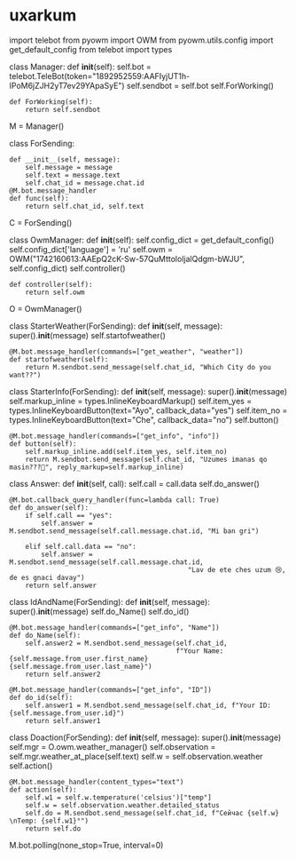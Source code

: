 # uxarkum
import telebot
from pyowm import OWM
from pyowm.utils.config import get_default_config
from telebot import types


class Manager:
    def __init__(self):
        self.bot = telebot.TeleBot(token="1892952559:AAFIyjUT1h-IPoM6jZJH2yT7ev29YApaSyE")
        self.sendbot = self.bot
        self.ForWorking()

    def ForWorking(self):
        return self.sendbot


M = Manager()


class ForSending:

    def __init__(self, message):
        self.message = message
        self.text = message.text
        self.chat_id = message.chat.id
    @M.bot.message_handler
    def func(self):
        return self.chat_id, self.text

C = ForSending()


class OwmManager:
    def __init__(self):
        self.config_dict = get_default_config()
        self.config_dict['language'] = 'ru'
        self.owm = OWM("1742160613:AAEpQ2cK-Sw-57QuMttololjalQdgm-bWJU", self.config_dict)
        self.controller()

    def controller(self):
        return self.owm


O = OwmManager()


class StarterWeather(ForSending):
    def __init__(self, message):
        super().__init__(message)
        self.startofweather()

    @M.bot.message_handler(commands=["get_weather", "weather"])
    def startofweather(self):
        return M.sendbot.send_message(self.chat_id, "Which City do you want??")


class StarterInfo(ForSending):
    def __init__(self, message):
        super().__init__(message)
        self.markup_inline = types.InlineKeyboardMarkup()
        self.item_yes = types.InlineKeyboardButton(text="Ayo", callback_data="yes")
        self.item_no = types.InlineKeyboardButton(text="Che", callback_data="no")
        self.button()

    @M.bot.message_handler(commands=["get_info", "info"])
    def button(self):
        self.markup_inline.add(self.item_yes, self.item_no)
        return M.sendbot.send_message(self.chat_id, "Uzumes imanas qo masin???🤔", reply_markup=self.markup_inline)


class Answer:
    def __init__(self, call):
        self.call = call.data
        self.do_answer()

    @M.bot.callback_query_handler(func=lambda call: True)
    def do_answer(self):
        if self.call == "yes":
            self.answer = M.sendbot.send_message(self.call.message.chat.id, "Mi ban gri")

        elif self.call.data == "no":
            self.answer = M.sendbot.send_message(self.call.message.chat.id,
                                                 "Lav de ete ches uzum 😢, de es gnaci davay")
        return self.answer


class IdAndName(ForSending):
    def __init__(self, message):
        super().__init__(message)
        self.do_Name()
        self.do_id()

    @M.bot.message_handler(commands=["get_info", "Name"])
    def do_Name(self):
        self.answer2 = M.sendbot.send_message(self.chat_id,
                                              f"Your Name: {self.message.from_user.first_name} {self.message.from_user.last_name}")
        return self.answer2

    @M.bot.message_handler(commands=["get_info", "ID"])
    def do_id(self):
        self.answer1 = M.sendbot.send_message(self.chat_id, f"Your ID: {self.message.from_user.id}")
        return self.answer1


class Doaction(ForSending):
    def __init__(self, message):
        super().__init__(message)
        self.mgr = O.owm.weather_manager()
        self.observation = self.mgr.weather_at_place(self.text)
        self.w = self.observation.weather
        self.action()

    @M.bot.message_handler(content_types="text")
    def action(self):
        self.w1 = self.w.temperature('celsius')["temp"]
        self.w = self.observation.weather.detailed_status
        self.do = M.sendbot.send_message(self.chat_id, f"Сейчас {self.w} \nTemp: {self.w1}°")
        return self.do


M.bot.polling(none_stop=True, interval=0)
